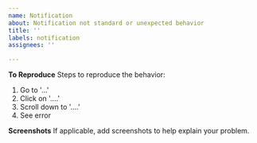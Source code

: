 ```yaml
---
name: Notification
about: Notification not standard or unexpected behavior
title: ''
labels: notification
assignees: ''

---
```


**To Reproduce**
Steps to reproduce the behavior:
1. Go to '...'
2. Click on '....'
3. Scroll down to '....'
4. See error

**Screenshots**
If applicable, add screenshots to help explain your problem.
